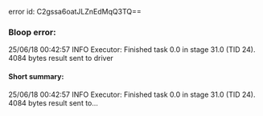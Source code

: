 error id: C2gssa6oatJLZnEdMqQ3TQ==
### Bloop error:

25/06/18 00:42:57 INFO Executor: Finished task 0.0 in stage 31.0 (TID 24). 4084 bytes result sent to driver
#### Short summary: 

25/06/18 00:42:57 INFO Executor: Finished task 0.0 in stage 31.0 (TID 24). 4084 bytes result sent to...
